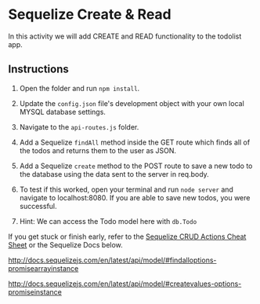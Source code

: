 # Sequelize Create & Read

In this activity we will add CREATE and READ functionality to the todolist app.

## Instructions

1. Open the folder and run `npm install`.

2. Update the `config.json` file's development object with your own local MYSQL database settings.

3. Navigate to the `api-routes.js` folder.

4. Add a Sequelize `findAll` method inside the GET route which finds all of the todos and returns them to the user as JSON.

5. Add a Sequelize `create` method to the POST route to save a new todo to the database using the data sent to the server in req.body.

6. To test if this worked, open your terminal and run `node server` and navigate to localhost:8080. If you are able to save new todos, you were successful.

7. Hint: We can access the Todo model here with `db.Todo`

If you get stuck or finish early, refer to the [Sequelize CRUD Actions Cheat Sheet](../Supplemental/SequelizeCRUDActionsCheatSheet.pdf) or the Sequelize Docs below.

<http://docs.sequelizejs.com/en/latest/api/model/#findalloptions-promisearrayinstance>

<http://docs.sequelizejs.com/en/latest/api/model/#createvalues-options-promiseinstance>
